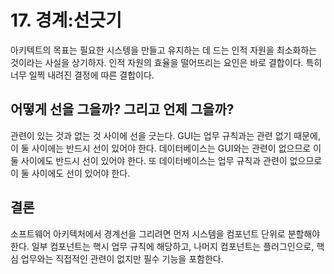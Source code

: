 # 17. 경계:선긋기
아키텍트의 목표는 필요한 시스텡을 만들고 유지하는 데 드는 인적 자원을 최소화하는 것이라는 사실을 상기하자. 인적 자원의 효율을 떨어뜨리는 요인은 바로 결합이다. 특히 너무 일찍 내려진 결정에 따른 결합이다.

## 어떻게 선을 그을까? 그리고 언제 그을까?
관련이 있는 것과 없는 것 사이에 선을 긋는다. GUI는 업무 규칙과는 관련 없기 때문에, 이 둘 사이에는 반드시 선이 있어야 한다. 데이터베이스는 GUI와는 관련이 없으므로 이 둘 사이에도 반드시 선이 있어야 한다. 또 데이터베이스는 업무 규칙과 관련이 없으므로 이 둘 사이에도 선이 있어야 한다.

## 결론
소프트웨어 아키텍처에서 경계선을 그리려면 먼저 시스템을 컴포넌트 단위로 분할해야 한다. 일부 컴포넌트는 핵시 업무 규칙에 해당하고, 나머지 컴포넌트는 플러그인으로, 핵심 업무와는 직접적인 관련이 없지만 필수 기능을 포함한다.